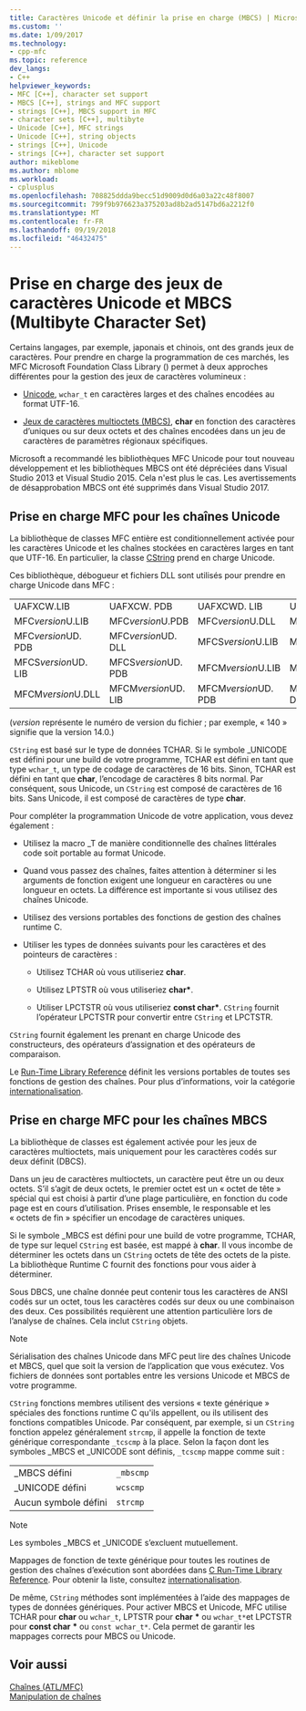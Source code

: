```yaml
---
title: Caractères Unicode et définir la prise en charge (MBCS) | Microsoft Docs
ms.custom: ''
ms.date: 1/09/2017
ms.technology:
- cpp-mfc
ms.topic: reference
dev_langs:
- C++
helpviewer_keywords:
- MFC [C++], character set support
- MBCS [C++], strings and MFC support
- strings [C++], MBCS support in MFC
- character sets [C++], multibyte
- Unicode [C++], MFC strings
- Unicode [C++], string objects
- strings [C++], Unicode
- strings [C++], character set support
author: mikeblome
ms.author: mblome
ms.workload:
- cplusplus
ms.openlocfilehash: 708825ddda9becc51d9009d0d6a03a22c48f8007
ms.sourcegitcommit: 799f9b976623a375203ad8b2ad5147bd6a2212f0
ms.translationtype: MT
ms.contentlocale: fr-FR
ms.lasthandoff: 09/19/2018
ms.locfileid: "46432475"
---
```

# <a name="unicode-and-multibyte-character-set-mbcs-support"></a>Prise en charge des jeux de caractères Unicode et MBCS (Multibyte Character Set)

Certains langages, par exemple, japonais et chinois, ont des grands jeux de caractères. Pour prendre en charge la programmation de ces marchés, les MFC Microsoft Foundation Class Library () permet à deux approches différentes pour la gestion des jeux de caractères volumineux :

- [Unicode](#mfc-support-for-unicode-strings), `wchar_t` en caractères larges et des chaînes encodées au format UTF-16.

- [Jeux de caractères multioctets (MBCS)](#mfc-support-for-mbcs-strings), **char** en fonction des caractères d’uniques ou sur deux octets et des chaînes encodées dans un jeu de caractères de paramètres régionaux spécifiques.

Microsoft a recommandé les bibliothèques MFC Unicode pour tout nouveau développement et les bibliothèques MBCS ont été dépréciées dans Visual Studio 2013 et Visual Studio 2015. Cela n'est plus le cas. Les avertissements de désapprobation MBCS ont été supprimés dans Visual Studio 2017.

## <a name="mfc-support-for-unicode-strings"></a>Prise en charge MFC pour les chaînes Unicode

La bibliothèque de classes MFC entière est conditionnellement activée pour les caractères Unicode et les chaînes stockées en caractères larges en tant que UTF-16. En particulier, la classe [CString](../atl-mfc-shared/reference/cstringt-class.md) prend en charge Unicode.

Ces bibliothèque, débogueur et fichiers DLL sont utilisés pour prendre en charge Unicode dans MFC :

|||||
|-|-|-|-|
|UAFXCW.LIB|UAFXCW. PDB|UAFXCWD. LIB|UAFXCWD. PDB|
|MFC*version*U.LIB|MFC*version*U.PDB|MFC*version*U.DLL|MFC*version*UD. LIB|
|MFC*version*UD. PDB|MFC*version*UD. DLL|MFCS*version*U.LIB|MFCS*version*U.PDB|
|MFCS*version*UD. LIB|MFCS*version*UD. PDB|MFCM*version*U.LIB|MFCM*version*U.PDB|
|MFCM*version*U.DLL|MFCM*version*UD. LIB|MFCM*version*UD. PDB|MFCM*version*UD. DLL|

(*version* représente le numéro de version du fichier ; par exemple, « 140 » signifie que la version 14.0.)

`CString` est basé sur le type de données TCHAR. Si le symbole _UNICODE est défini pour une build de votre programme, TCHAR est défini en tant que type `wchar_t`, un type de codage de caractères de 16 bits. Sinon, TCHAR est défini en tant que **char**, l’encodage de caractères 8 bits normal. Par conséquent, sous Unicode, un `CString` est composé de caractères de 16 bits. Sans Unicode, il est composé de caractères de type **char**.

Pour compléter la programmation Unicode de votre application, vous devez également :

- Utilisez la macro _T de manière conditionnelle des chaînes littérales code soit portable au format Unicode.

- Quand vous passez des chaînes, faites attention à déterminer si les arguments de fonction exigent une longueur en caractères ou une longueur en octets. La différence est importante si vous utilisez des chaînes Unicode.

- Utilisez des versions portables des fonctions de gestion des chaînes runtime C.

- Utiliser les types de données suivants pour les caractères et des pointeurs de caractères :

   - Utilisez TCHAR où vous utiliseriez **char**.

   - Utilisez LPTSTR où vous utiliseriez **char**<strong>\*</strong>.

   - Utiliser LPCTSTR où vous utiliseriez **const char**<strong>\*</strong>. `CString` fournit l’opérateur LPCTSTR pour convertir entre `CString` et LPCTSTR.

`CString` fournit également les prenant en charge Unicode des constructeurs, des opérateurs d’assignation et des opérateurs de comparaison.

Le [Run-Time Library Reference](../c-runtime-library/c-run-time-library-reference.md) définit les versions portables de toutes ses fonctions de gestion des chaînes. Pour plus d’informations, voir la catégorie [internationalisation](../c-runtime-library/internationalization.md).

## <a name="mfc-support-for-mbcs-strings"></a>Prise en charge MFC pour les chaînes MBCS

La bibliothèque de classes est également activée pour les jeux de caractères multioctets, mais uniquement pour les caractères codés sur deux définit (DBCS).

Dans un jeu de caractères multioctets, un caractère peut être un ou deux octets. S’il s’agit de deux octets, le premier octet est un « octet de tête » spécial qui est choisi à partir d’une plage particulière, en fonction du code page est en cours d’utilisation. Prises ensemble, le responsable et les « octets de fin » spécifier un encodage de caractères uniques.

Si le symbole _MBCS est défini pour une build de votre programme, TCHAR, de type sur lequel `CString` est basée, est mappé à **char**. Il vous incombe de déterminer les octets dans un `CString` octets de tête des octets de la piste. La bibliothèque Runtime C fournit des fonctions pour vous aider à déterminer.

Sous DBCS, une chaîne donnée peut contenir tous les caractères de ANSI codés sur un octet, tous les caractères codés sur deux ou une combinaison des deux. Ces possibilités requièrent une attention particulière lors de l’analyse de chaînes. Cela inclut `CString` objets.

> [!NOTE]
> Sérialisation des chaînes Unicode dans MFC peut lire des chaînes Unicode et MBCS, quel que soit la version de l’application que vous exécutez. Vos fichiers de données sont portables entre les versions Unicode et MBCS de votre programme.

`CString` fonctions membres utilisent des versions « texte générique » spéciales des fonctions runtime C qu'ils appellent, ou ils utilisent des fonctions compatibles Unicode. Par conséquent, par exemple, si un `CString` fonction appelez généralement `strcmp`, il appelle la fonction de texte générique correspondante `_tcscmp` à la place. Selon la façon dont les symboles _MBCS et _UNICODE sont définis, `_tcscmp` mappe comme suit :

|||
|-|-|
|_MBCS défini|`_mbscmp`|
|_UNICODE défini|`wcscmp`|
|Aucun symbole défini|`strcmp`|

> [!NOTE]
> Les symboles _MBCS et _UNICODE s’excluent mutuellement.

Mappages de fonction de texte générique pour toutes les routines de gestion des chaînes d’exécution sont abordées dans [C Run-Time Library Reference](../c-runtime-library/c-run-time-library-reference.md). Pour obtenir la liste, consultez [internationalisation](../c-runtime-library/internationalization.md).

De même, `CString` méthodes sont implémentées à l’aide des mappages de types de données génériques. Pour activer MBCS et Unicode, MFC utilise TCHAR pour **char** ou `wchar_t`, LPTSTR pour **char** <strong>\*</strong> ou `wchar_t*`et LPCTSTR pour **const char** <strong>\*</strong> ou `const wchar_t*`. Cela permet de garantir les mappages corrects pour MBCS ou Unicode.

## <a name="see-also"></a>Voir aussi

[Chaînes (ATL/MFC)](../atl-mfc-shared/strings-atl-mfc.md)<br/>
[Manipulation de chaînes](../c-runtime-library/string-manipulation-crt.md)  
